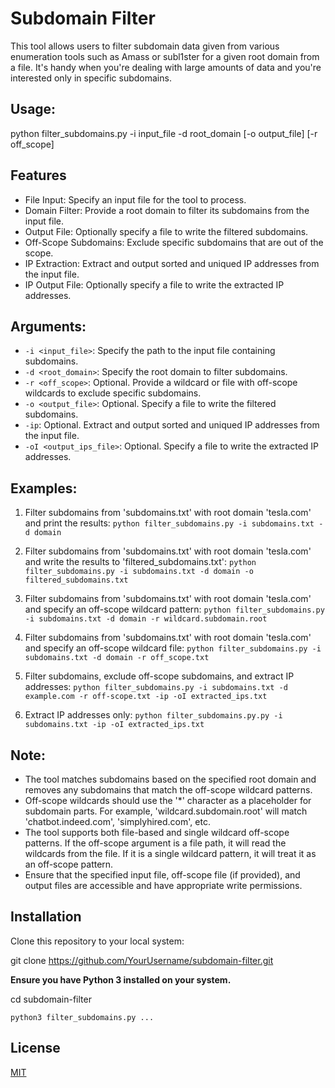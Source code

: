  Subdomain Filter
======================

This tool allows users to filter subdomain data given from various enumeration tools such as Amass or subl1ster for a given root domain from a file. It's handy when you're dealing with large amounts of data and you're interested only in specific subdomains.

Usage:
------
python filter_subdomains.py -i input_file -d root_domain [-o output_file] [-r off_scope]

## Features

- File Input: Specify an input file for the tool to process.
- Domain Filter: Provide a root domain to filter its subdomains from the input file.
- Output File: Optionally specify a file to write the filtered subdomains.
- Off-Scope Subdomains: Exclude specific subdomains that are out of the scope.
- IP Extraction: Extract and output sorted and uniqued IP addresses from the input file.
- IP Output File: Optionally specify a file to write the extracted IP addresses.



Arguments:
----------
- `-i <input_file>`: Specify the path to the input file containing subdomains.
- `-d <root_domain>`: Specify the root domain to filter subdomains.
- `-r <off_scope>`: Optional. Provide a wildcard or file with off-scope wildcards to exclude specific subdomains.
- `-o <output_file>`: Optional. Specify a file to write the filtered subdomains.
- `-ip`: Optional. Extract and output sorted and uniqued IP addresses from the input file.
- `-oI <output_ips_file>`: Optional. Specify a file to write the extracted IP addresses.


Examples:
---------
1. Filter subdomains from 'subdomains.txt' with root domain 'tesla.com' and print the results:
   ```python filter_subdomains.py -i subdomains.txt -d domain```

2. Filter subdomains from 'subdomains.txt' with root domain 'tesla.com' and write the results to 'filtered_subdomains.txt':
  ```python filter_subdomains.py -i subdomains.txt -d domain -o filtered_subdomains.txt```

3. Filter subdomains from 'subdomains.txt' with root domain 'tesla.com' and specify an off-scope wildcard pattern:
```python filter_subdomains.py -i subdomains.txt -d domain -r wildcard.subdomain.root```

4. Filter subdomains from 'subdomains.txt' with root domain 'tesla.com' and specify an off-scope wildcard file:
   ```python filter_subdomains.py -i subdomains.txt -d domain -r off_scope.txt```
   
5. Filter subdomains, exclude off-scope subdomains, and extract IP addresses:
   ```python filter_subdomains.py -i subdomains.txt -d example.com -r off-scope.txt -ip -oI extracted_ips.txt```
   
6. Extract IP addresses only:
   ```python filter_subdomains.py.py -i subdomains.txt -ip -oI extracted_ips.txt```

Note:
-----
- The tool matches subdomains based on the specified root domain and removes any subdomains that match the off-scope wildcard patterns.
- Off-scope wildcards should use the '*' character as a placeholder for subdomain parts. For example, 'wildcard.subdomain.root' will match 'chatbot.indeed.com', 'simplyhired.com', etc.
- The tool supports both file-based and single wildcard off-scope patterns. If the off-scope argument is a file path, it will read the wildcards from the file. If it is a single wildcard pattern, it will treat it as an off-scope pattern.
- Ensure that the specified input file, off-scope file (if provided), and output files are accessible and have appropriate write permissions.


## Installation

Clone this repository to your local system:

git clone https://github.com/YourUsername/subdomain-filter.git

**Ensure you have Python 3 installed on your system.**

cd subdomain-filter

```python3 filter_subdomains.py ...```



## License

[MIT](https://choosealicense.com/licenses/mit/)
